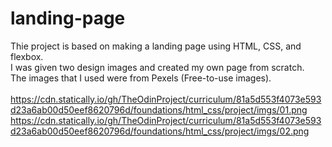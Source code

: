 # landing-page

Thie project is based on making a landing page using HTML, CSS, and flexbox.<br>
I was given two design images and created my own page from scratch.<br>
The images that I used were from Pexels (Free-to-use images).<br>
<br>
https://cdn.statically.io/gh/TheOdinProject/curriculum/81a5d553f4073e593d23a6ab00d50eef8620796d/foundations/html_css/project/imgs/01.png
<br>
https://cdn.statically.io/gh/TheOdinProject/curriculum/81a5d553f4073e593d23a6ab00d50eef8620796d/foundations/html_css/project/imgs/02.png


